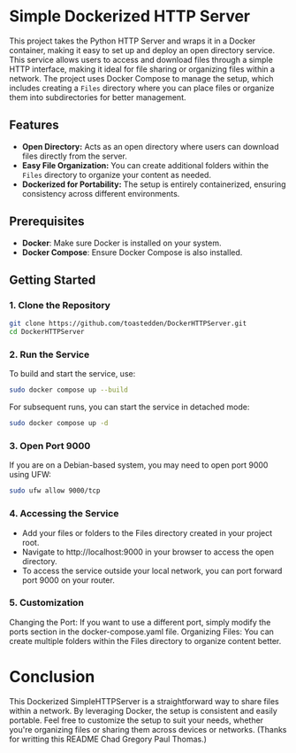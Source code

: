# Simple Dockerized HTTP Server

This project takes the Python HTTP Server and wraps it in a Docker container, making it easy to set up and deploy an open directory service. This service allows users to access and download files through a simple HTTP interface, making it ideal for file sharing or organizing files within a network. The project uses Docker Compose to manage the setup, which includes creating a `Files` directory where you can place files or organize them into subdirectories for better management.

## Features

- **Open Directory:** Acts as an open directory where users can download files directly from the server.
- **Easy File Organization:** You can create additional folders within the `Files` directory to organize your content as needed.
- **Dockerized for Portability:** The setup is entirely containerized, ensuring consistency across different environments.

## Prerequisites

- **Docker**: Make sure Docker is installed on your system.
- **Docker Compose**: Ensure Docker Compose is also installed.

## Getting Started

### 1. Clone the Repository

```bash
git clone https://github.com/toastedden/DockerHTTPServer.git
cd DockerHTTPServer
```

### 2. Run the Service

To build and start the service, use:
```bash
sudo docker compose up --build
```
For subsequent runs, you can start the service in detached mode:
```bash
sudo docker compose up -d
```

### 3. Open Port 9000

If you are on a Debian-based system, you may need to open port 9000 using UFW:
```bash
sudo ufw allow 9000/tcp
```
### 4. Accessing the Service

- Add your files or folders to the Files directory created in your project root.
- Navigate to http://localhost:9000 in your browser to access the open directory.
- To access the service outside your local network, you can port forward port 9000 on your router.

### 5. Customization

Changing the Port: If you want to use a different port, simply modify the ports section in the docker-compose.yaml file.
Organizing Files: You can create multiple folders within the Files directory to organize content better.

# Conclusion

This Dockerized SimpleHTTPServer is a straightforward way to share files within a network. By leveraging Docker, the setup is consistent and easily portable. Feel free to customize the setup to suit your needs, whether you're organizing files or sharing them across devices or networks. (Thanks for writting this README Chad Gregory Paul Thomas.)

